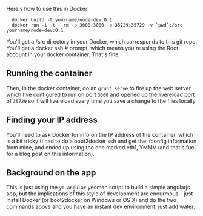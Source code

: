 Here's how to use this in Docker:

      docker build -t yourname/node-dev:0.1 .
      docker run -i -t --rm -p 3000:3000 -p 35729:35729 -v `pwd`:/src  yourname/node-dev:0.1

You'll get a /src directory in your Docker, which corresponds to this
git repo.  You'll get a docker ssh # prompt, which means you're using
the Root account in your docker container. That's fine.

## Running the container

Then, in the docker container, do an `grunt serve` to fire up the web
server, which I've configured to run on port `3000` and opened up the
livereload port of `35729` so it will livereload every time you save a
change to the files locally.

## Finding your IP address

You'll need to ask Docker for info on the IP address of the container,
which is a bit tricky (I had to do a boot2docker ssh and get the
ifconfig information from mine, and ended up using the one marked eth1,
YMMV (and that's fuel for a blog post on this information).

## Background on the app

This is just using the `yo angular` yeoman script to build a simple
angularjs app, but the implications of this style of development are
enourmous - just install Docker (or boot2docker on Windows or OS X) and
do the two commands above and you have an instant dev environment, just
add water.

